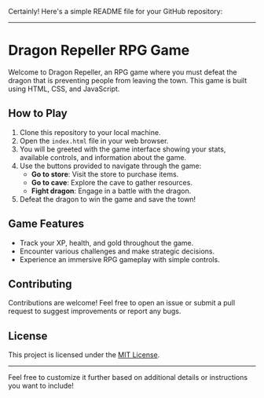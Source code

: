 Certainly! Here's a simple README file for your GitHub repository:

---

# Dragon Repeller RPG Game

Welcome to Dragon Repeller, an RPG game where you must defeat the dragon that is preventing people from leaving the town. This game is built using HTML, CSS, and JavaScript.

## How to Play

1. Clone this repository to your local machine.
2. Open the `index.html` file in your web browser.
3. You will be greeted with the game interface showing your stats, available controls, and information about the game.
4. Use the buttons provided to navigate through the game:
   - **Go to store**: Visit the store to purchase items.
   - **Go to cave**: Explore the cave to gather resources.
   - **Fight dragon**: Engage in a battle with the dragon.
5. Defeat the dragon to win the game and save the town!

## Game Features

- Track your XP, health, and gold throughout the game.
- Encounter various challenges and make strategic decisions.
- Experience an immersive RPG gameplay with simple controls.

## Contributing

Contributions are welcome! Feel free to open an issue or submit a pull request to suggest improvements or report any bugs.

## License

This project is licensed under the [MIT License](LICENSE).

---

Feel free to customize it further based on additional details or instructions you want to include!
